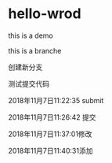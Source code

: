 # hello-wrod
this is a demo


this is a branche

创建新分支


测试提交代码

2018年11月7日11:22:35 submit


2018年11月7日11:26:42 提交


2018年11月7日11:37:01修改


2018年11月7日11:40:31添加
